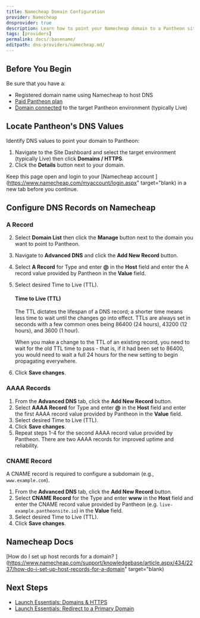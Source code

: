 ```yaml
---
title: Namecheap Domain Configuration
provider: Namecheap
dnsprovider: true
description: Learn how to point your Namecheap domain to a Pantheon site.
tags: [providers]
permalink: docs/:basename/
editpath: dns-providers/namecheap.md/
---
```

## Before You Begin
Be sure that you have a:


- Registered domain name using Namecheap to host DNS
- [Paid Pantheon plan](/docs/guides/launch/plans/)
- [Domain connected](/docs/guides/launch/domains/) to the target Pantheon environment (typically Live)

## Locate Pantheon's DNS Values
Identify DNS values to point your domain to Pantheon:

1. Navigate to the Site Dashboard and select the target environment (typically <span class="glyphicons glyphicons-cardio"></span> Live) then click **<span class="glyphicons glyphicons-global"></span> Domains / HTTPS**.
2. Click the **Details** button next to your domain.

Keep this page open and login to your [Namecheap account <span class="glyphicons glyphicons-new-window-alt"></span>](https://www.namecheap.com/myaccount/login.aspx" target="blank) in a new tab before you continue.

## Configure DNS Records on Namecheap
### A Record
2. Select **Domain List** then click the **Manage** button next to the domain you want to point to Pantheon.
3. Navigate to **Advanced DNS** and click the **Add New Record** button.
4. Select **A Record** for Type and enter **@** in the **Host** field and enter the A record value provided by Pantheon in the **Value** field.
5. Select desired Time to Live (TTL).

    <Accordion title="Learn More" id="ttl" icon="info-sign">

    #### Time to Live (TTL)

    The TTL dictates the lifespan of a DNS record; a shorter time means less time to wait until the changes go into effect. TTLs are always set in seconds with a few common ones being 86400 (24 hours),  43200 (12 hours), and 3600 (1 hour).

    When you make a change to the TTL of an existing record, you need to wait for the old TTL time to pass - that is, if it had been set to 86400, you would need to wait a full 24 hours for the new setting to begin propagating everywhere.

    </Alert>

6. Click **Save changes**.

### AAAA Records
1. From the **Advanced DNS** tab, click the **Add New Record** button.
2. Select **AAAA Record** for Type and enter **@** in the **Host** field and enter the first AAAA record value provided by Pantheon in the **Value** field.
3. Select desired Time to Live (TTL).
4. Click **Save changes**.
5. Repeat steps 1-4 for the second AAAA record value provided by Pantheon. There are two AAAA records for improved uptime and reliability.

### CNAME Record
A CNAME record is required to configure a subdomain (e.g., `www.example.com`).

1. From the **Advanced DNS** tab, click the **Add New Record** button.
2. Select **CNAME Record** for the Type and enter **www** in the **Host** field and enter the CNAME record value provided by Pantheon (e.g. `live-example.pantheonsite.io`) in the **Value** field.
3. Select desired Time to Live (TTL).
4. Click **Save changes**.


## Namecheap Docs

[How do I set up host records for a domain? <span class="glyphicons glyphicons-new-window-alt"></span>](https://www.namecheap.com/support/knowledgebase/article.aspx/434/2237/how-do-i-set-up-host-records-for-a-domain" target="blank)

## Next Steps

* [Launch Essentials: Domains & HTTPS](/docs/guides/launch/domains/)
* [Launch Essentials: Redirect to a Primary Domain](/docs/guides/launch/redirects/)
